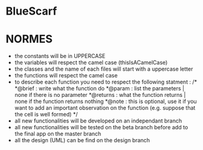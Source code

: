 # BlueScarf

# NORMES #
+ the constants will be in UPPERCASE
+ the variables will respect the camel case (thisIsACamelCase)
+ the classes and the name of each files will start with a uppercase letter
+ the functions will respect the camel case
+ to describe each function you need to respect the following statment :
	/*
	 *@brief : write what the function do
	 *@param : list the parameters | none if there is no parameter
	 *@returns : what the function returns | none if the function returns nothing
	 *@note : this is optional, use it if you want to add an important observation on the function (e.g. suppose that the cell is well formed)
	*/
+ all new functionalities will be developed on an independant branch
+ all new functionalities will be tested on the beta branch before add to the final app on the master branch
+ all the design (UML) can be find on the design branch
